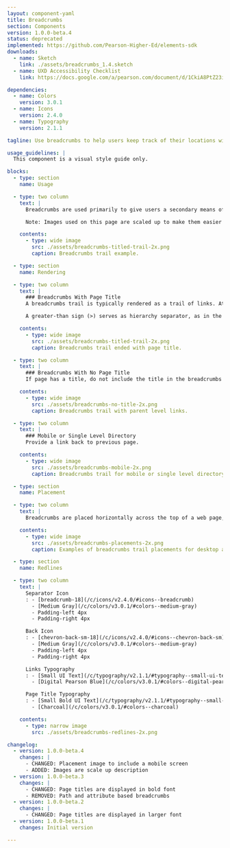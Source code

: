 ```yaml
---
layout: component-yaml
title: Breadcrumbs
section: Components
version: 1.0.0-beta.4
status: deprecated
implemented: https://github.com/Pearson-Higher-Ed/elements-sdk
downloads:
  - name: Sketch
    link: ./assets/breadcrumbs_1.4.sketch
  - name: UXD Accessibility Checklist
    link: https://docs.google.com/a/pearson.com/document/d/1CkiA8PtZ23itHbAuc_LczZk5ulojSp6G95aE8lUyFL8/edit?usp=sharing

dependencies:
  - name: Colors
    version: 3.0.1
  - name: Icons
    version: 2.4.0
  - name: Typography
    version: 2.1.1

tagline: Use breadcrumbs to help users keep track of their locations within a website.

usage_guidelines: |
  This component is a visual style guide only.

blocks:
  - type: section
    name: Usage

  - type: two column
    text: |
      Breadcrumbs are used primarily to give users a secondary means of navigating a website. They provide a trail of links for the user to follow back to the starting or entry point. Typically, breadcrumbs display a hierarchy of the current page in relation to the website's structure.

      Note: Images used on this page are scaled up to make them easier read, go to the redlines section below for specification.

    contents:
      - type: wide image
        src: ./assets/breadcrumbs-titled-trail-2x.png
        caption: Breadcrumbs trail example.

  - type: section
    name: Rendering

  - type: two column
    text: |
      ### Breadcrumbs With Page Title
      A breadcrumbs trail is typically rendered as a trail of links. At the end of the trail, the page currently being viewed is displayed as a bold non-link font.

      A greater-than sign (>) serves as hierarchy separator, as in the format of Parent page > Child page.

    contents:
      - type: wide image
        src: ./assets/breadcrumbs-titled-trail-2x.png
        caption: Breadcrumbs trail ended with page title.

  - type: two column
    text: |
      ### Breadcrumbs With No Page Title
      If page has a title, do not include the title in the breadcrumbs to avoid redundancy.

    contents:
      - type: wide image
        src: ./assets/breadcrumbs-no-title-2x.png
        caption: Breadcrumbs trail with parent level links.

  - type: two column
    text: |
      ### Mobile or Single Level Directory
      Provide a link back to previous page.

    contents:
      - type: wide image
        src: ./assets/breadcrumbs-mobile-2x.png
        caption: Breadcrumbs trail for mobile or single level directory.

  - type: section
    name: Placement

  - type: two column
    text: |
      Breadcrumbs are placed horizontally across the top of a web page, often below navigation or application header.

    contents:
      - type: wide image
        src: ./assets/breadcrumbs-placements-2x.png
        caption: Examples of breadcrumbs trail placements for desktop and mobile screens. Note on mobile, the breadcrumb is a link back to previous level.

  - type: section
    name: Redlines

  - type: two column
    text: |
      Separator Icon
      : - [breadcrumb-18](/c/icons/v2.4.0/#icons--breadcrumb)
        - [Medium Gray](/c/colors/v3.0.1/#colors--medium-gray)
        - Padding-left 4px
        - Padding-right 4px

      Back Icon
      : - [chevron-back-sm-18](/c/icons/v2.4.0/#icons--chevron-back-sm)
        - [Medium Gray](/c/colors/v3.0.1/#colors--medium-gray)
        - Padding-left 4px
        - Padding-right 4px

      Links Typography
      : - [Small UI Text](/c/typography/v2.1.1/#typography--small-ui-text)
        - [Digital Pearson Blue](/c/colors/v3.0.1/#colors--digital-pearson-blue)

      Page Title Typography
      : - [Small Bold UI Text](/c/typography/v2.1.1/#typography--small-bold-ui-text)
        - [Charcoal](/c/colors/v3.0.1/#colors--charcoal)

    contents:
      - type: narrow image
        src: ./assets/breadcrumbs-redlines-2x.png

changelog:
  - version: 1.0.0-beta.4
    changes: |
      - CHANGED: Placement image to include a mobile screen
      - ADDED: Images are scale up description
  - version: 1.0.0-beta.3
    changes: |
      - CHANGED: Page titles are displayed in bold font
      - REMOVED: Path and attribute based breadcrumbs
  - version: 1.0.0-beta.2
    changes: |
      - CHANGED: Page titles are displayed in larger font
  - version: 1.0.0-beta.1
    changes: Initial version

---
```

